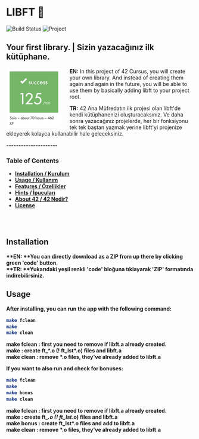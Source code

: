 # LIBFT 🐢

![Build Status](https://img.shields.io/badge/build-passing-brightgreen)
![Project](https://img.shields.io/badge/beldemir/-libft-green)

## Your first library. | Sizin yazacağınız ilk kütüphane.

<img align="left" width="150" style="max-width: 100%; height: auto; margin-right: 20px;" src="https://github.com/berkeldemir/libft/blob/main/srcs/screenshot.png" alt="Libft Image">

**EN:** In this project of 42 Cursus, you will create your own library. And instead of creating them again and again in the future, you will be able to use them by basically adding libft to your project root.

**TR:** 42 Ana Müfredatın ilk projesi olan libft'de kendi kütüphanenizi oluşturacaksınız. Ve daha sonra yazacağınız projelerde, her bir fonksiyonu tek tek baştan yazmak yerine libft'yi projenize ekleyerek kolayca kullanabilir hale geleceksiniz.

**---------------------**
<br clear="left"/>

### <strong>Table of Contents<strong>
-  [Installation / Kurulum](#installation)
-  [Usage / Kullanım](#usage)
-  [Features / Özellikler](#features)
-  [Hints / İpucuları](#hints)
-  [About 42 / 42 Nedir?](#aboutft)
-  [License](#license)

<br> <br>
## Installation

**EN: **You can directly download as a ZIP from up there by clicking green <strong>'code'</strong> button. <br>
**TR: **Yukarıdaki yeşil renkli <strong>'code'</strong> bloğuna tıklayarak 'ZIP' formatında indirebilirsiniz.

## Usage

After installing, you can run the app with the following command:

```bash
make fclean 
make
make clean
```
**make fclean** : first you need to remove if libft.a already created. <br>
**make** : create ft_\*.o (! ft_lst\*.o) files and libft.a <br>
**make clean**  : remove *.o files, they've already added to libft.a

If you want to also run and check for bonuses: 

```bash
make fclean
make
make bonus
make clean
```
**make fclean** : first you need to remove if libft.a already created. <br>
**make** : create ft_*.o (! ft_lst*.o) files and libft.a <br>
**make bonus** : create ft_lst*.o files and add to libft.a <br>
**make clean** : remove *.o files, they've already added to libft.a


